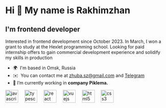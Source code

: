 Hi 👋 My name is Rakhimzhan
===========================================================================================================================================

I'm frontend developer
----------------------

Interested in frontend development since October 2023. In March, I won a grant to study at the Hexlet programming school. Looking for paid internship offers to gain commercial development experience and solidify my skills in production

* 🌍  I'm based in Omsk, Russia
* ✉️  You can contact me at [zhuba.sz@gmail.com](mailto:zhuba.sz@gmail.com) and [Telegram](https://t.me/polyquid)
* 🔭  I’m currently working in **company Piklema.**

<div align="left">
  <img src="https://cdn.jsdelivr.net/gh/devicons/devicon/icons/javascript/javascript-original.svg" height="40" alt="javascript logo"  />
  <img width="12" />
  <img src="https://cdn.jsdelivr.net/gh/devicons/devicon/icons/typescript/typescript-original.svg" height="40" alt="typescript logo"  />
  <img width="12" />
  <img src="https://cdn.jsdelivr.net/gh/devicons/devicon/icons/react/react-original.svg" height="40" alt="react logo"  />
  <img width="12" />
  <img src="https://cdn.jsdelivr.net/gh/devicons/devicon/icons/vuejs/vuejs-original.svg" height="40" alt="vuejs logo"  />
  <img width="12" />
  <img src="https://cdn.jsdelivr.net/gh/devicons/devicon/icons/html5/html5-original.svg" height="40" alt="html5 logo"  />
  <img width="12" />
  <img src="https://cdn.jsdelivr.net/gh/devicons/devicon/icons/css3/css3-original.svg" height="40" alt="css3 logo"  />
</div>
